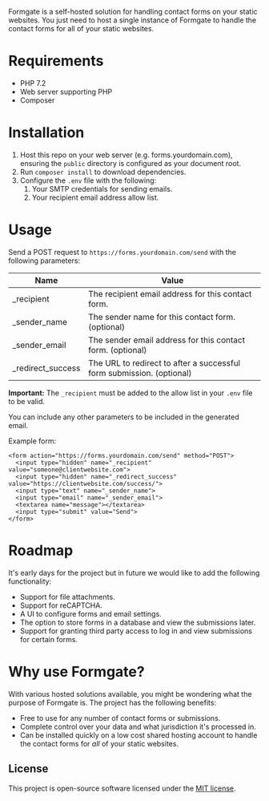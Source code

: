 Formgate is a self-hosted solution for handling contact forms on your static websites. You just need to host a single instance of Formgate to handle the contact forms for all of your static websites.

# Requirements

* PHP 7.2
* Web server supporting PHP
* Composer

# Installation

1. Host this repo on your web server (e.g. forms.yourdomain.com), ensuring the `public` directory is configured as your document root.
2. Run `composer install` to download dependencies.
3. Configure the `.env` file with the following:
    1. Your SMTP credentials for sending emails.
    2. Your recipient email address allow list.

# Usage

Send a POST request to `https://forms.yourdomain.com/send` with the following parameters:

| Name | Value |
| ------------- | ------------- |
| _recipient | The recipient email address for this contact form. |
| _sender_name | The sender name for this contact form. (optional) |
| _sender_email | The sender email address for this contact form. (optional) |
| _redirect_success | The URL to redirect to after a successful form submission. (optional) |

**Important:** The `_recipient` must be added to the allow list in your `.env` file to be valid.

You can include any other parameters to be included in the generated email.

Example form:

```
<form action="https://forms.yourdomain.com/send" method="POST">
  <input type="hidden" name="_recipient" value="someone@clientwebsite.com">
  <input type="hidden" name="_redirect_success" value="https://clientwebsite.com/success/">
  <input type="text" name="_sender_name">
  <input type="email" name="_sender_email">
  <textarea name="message"></textarea>
  <input type="submit" value="Send">
</form>
```

# Roadmap

It's early days for the project but in future we would like to add the following functionality:

* Support for file attachments.
* Support for reCAPTCHA.
* A UI to configure forms and email settings.
* The option to store forms in a database and view the submissions later.
* Support for granting third party access to log in and view submissions for certain forms.

# Why use Formgate?

With various hosted solutions available, you might be wondering what the purpose of Formgate is. The project has the following benefits:

* Free to use for any number of contact forms or submissions.
* Complete control over your data and what jurisdiction it's processed in.
* Can be installed quickly on a low cost shared hosting account to handle the contact forms for _all_ of your static websites.

## License

This project is open-source software licensed under the [MIT license](https://opensource.org/licenses/MIT).